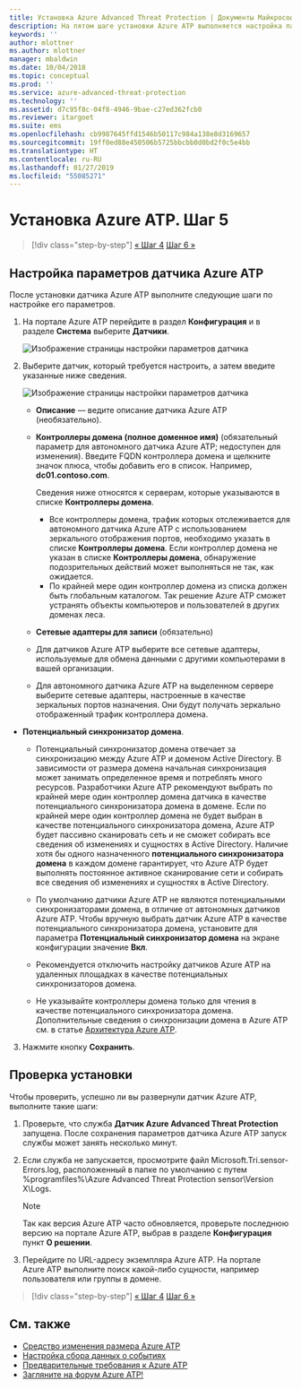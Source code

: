 ```yaml
---
title: Установка Azure Advanced Threat Protection | Документы Майкрософт
description: На пятом шаге установки Azure ATP выполняется настройка параметров для автономного датчика Azure ATP.
keywords: ''
author: mlottner
ms.author: mlottner
manager: mbaldwin
ms.date: 10/04/2018
ms.topic: conceptual
ms.prod: ''
ms.service: azure-advanced-threat-protection
ms.technology: ''
ms.assetid: d7c95f8c-04f8-4946-9bae-c27ed362fcb0
ms.reviewer: itargoet
ms.suite: ems
ms.openlocfilehash: cb9987645ffd1546b50117c984a138e8d3169657
ms.sourcegitcommit: 19ff0ed88e450506b5725bbcbb0d0bd2f0c5e4bb
ms.translationtype: HT
ms.contentlocale: ru-RU
ms.lasthandoff: 01/27/2019
ms.locfileid: "55085271"
---
```

# <a name="install-azure-atp---step-5"></a>Установка Azure ATP. Шаг 5

> [!div class="step-by-step"]
> [« Шаг 4](install-atp-step4.md)
> [Шаг 6 »](install-atp-step6-vpn.md)



## <a name="configure-azure-atp-sensor-settings"></a>Настройка параметров датчика Azure ATP
После установки датчика Azure ATP выполните следующие шаги по настройке его параметров.

1.  На портале Azure ATP перейдите в раздел **Конфигурация** и в разделе **Система** выберите **Датчики**.
   
    ![Изображение страницы настройки параметров датчика](media/atp-sensor-config.png)


2. Выберите датчик, который требуется настроить, а затем введите указанные ниже сведения.

   ![Изображение страницы настройки параметров датчика](media/atp-sensor-config-2.png)

   - **Описание** — ведите описание датчика Azure ATP (необязательно).
   - **Контроллеры домена (полное доменное имя)** (обязательный параметр для автономного датчика Azure ATP; недоступен для изменения). Введите FQDN контроллера домена и щелкните значок плюса, чтобы добавить его в список. Например, **dc01.contoso.com**.

     Сведения ниже относятся к серверам, которые указываются в списке **Контроллеры домена**.
     - Все контроллеры домена, трафик которых отслеживается для автономного датчика Azure ATP с использованием зеркального отображения портов, необходимо указать в списке **Контроллеры домена**. Если контроллер домена не указан в списке **Контроллеры домена**, обнаружение подозрительных действий может выполняться не так, как ожидается.
     - По крайней мере один контроллер домена из списка должен быть глобальным каталогом. Так решение Azure ATP сможет устранять объекты компьютеров и пользователей в других доменах леса.

   - **Сетевые адаптеры для записи** (обязательно)
   
    - Для датчиков Azure ATP выберите все сетевые адаптеры, используемые для обмена данными с другими компьютерами в вашей организации.
    - Для автономного датчика Azure ATP на выделенном сервере выберите сетевые адаптеры, настроенные в качестве зеркальных портов назначения. Они будут получать зеркально отображенный трафик контроллера домена.

  - **Потенциальный синхронизатор домена**. 
    
    - Потенциальный синхронизатор домена отвечает за синхронизацию между Azure ATP и доменом Active Directory. В зависимости от размера домена начальная синхронизация может занимать определенное время и потреблять много ресурсов. Разработчики Azure ATP рекомендуют выбрать по крайней мере один контроллер домена датчика в качестве потенциального синхронизатора домена в домене. Если по крайней мере один контроллер домена не будет выбран в качестве потенциального синхронизатора домена, Azure ATP будет пассивно сканировать сеть и не сможет собирать все сведения об изменениях и сущностях в Active Directory. Наличие хотя бы одного назначенного **потенциального синхронизатора домена** в каждом домене гарантирует, что Azure ATP будет выполнять постоянное активное сканирование сети и собирать все сведения об изменениях и сущностях в Active Directory.
  
    - По умолчанию датчики Azure ATP не являются потенциальными синхронизаторами домена, в отличие от автономных датчиков Azure ATP. Чтобы вручную выбрать датчик Azure ATP в качестве потенциального синхронизатора домена, установите для параметра **Потенциальный синхронизатор домена** на экране конфигурации значение **Вкл**.   
        
    - Рекомендуется отключить настройку датчиков Azure ATP на удаленных площадках в качестве потенциальных синхронизаторов домена.
   
    - Не указывайте контроллеры домена только для чтения в качестве потенциального синхронизатора домена. Дополнительные сведения о синхронизации домена в Azure ATP см. в статье [Архитектура Azure ATP](atp-architecture.md#azure-atp-sensor-features).
  
3. Нажмите кнопку **Сохранить**.


## <a name="validate-installations"></a>Проверка установки
Чтобы проверить, успешно ли вы развернули датчик Azure ATP, выполните такие шаги:

1. Проверьте, что служба **Датчик Azure Advanced Threat Protection** запущена. После сохранения параметров датчика Azure ATP запуск службы может занять несколько минут.

2. Если служба не запускается, просмотрите файл Microsoft.Tri.sensor-Errors.log, расположенный в папке по умолчанию с путем %programfiles%\Azure Advanced Threat Protection sensor\Version X\Logs.
 
   >[!NOTE]
   > Так как версия Azure ATP часто обновляется, проверьте последнюю версию на портале Azure ATP, выбрав в разделе **Конфигурация** пункт **О решении**. 

3. Перейдите по URL-адресу экземпляра Azure ATP. На портале Azure ATP выполните поиск какой-либо сущности, например пользователя или группы в домене.



> [!div class="step-by-step"]
> [« Шаг 4](install-atp-step4.md)
> [Шаг 6 »](install-atp-step6-vpn.md)



## <a name="see-also"></a>См. также

- [Средство изменения размера Azure ATP](http://aka.ms/aatpsizingtool)
- [Настройка сбора данных о событиях](configure-event-collection.md)
- [Предварительные требования к Azure ATP](atp-prerequisites.md)
- [Загляните на форум Azure ATP!](https://aka.ms/azureatpcommunity)
